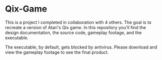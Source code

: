 # Qix-Game

This is a project I completed in collaboration with 4 others. The goal is to recreate a version of Atari's Qix game.
In this repository you'll find the design documentation, the source code, gameplay footage, and the executable.

The executable, by default, gets blocked by antivirus. Please download and view the gameplay footage to see the final product.
